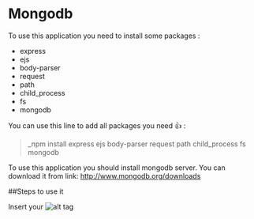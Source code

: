 # Mongodb

To use this application you need to install some packages :
- express
- ejs
- body-parser
- request
- path
- child_process
- fs
- mongodb

You can use this line to add all packages you need :+1: : 
> _npm install express ejs body-parser request path child_process fs mongodb 

To use this application you should install mongodb server. You can download it from  link: http://www.mongodb.org/downloads

##Steps to use it
 
Insert your 
![alt tag](https://github.com/absabry/Intelligent-Velib/blob/master/images%20readme/monuemnts.JPG)
